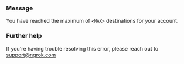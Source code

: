 
### Message
You have reached the maximum of <code>&lt;MAX&gt;</code> destinations for your account.

### Further help
If you're having trouble resolving this error, please reach out to [support@ngrok.com](mailto:support@ngrok.com?subject=Help%20with%20ERR_NGROK_5102)

